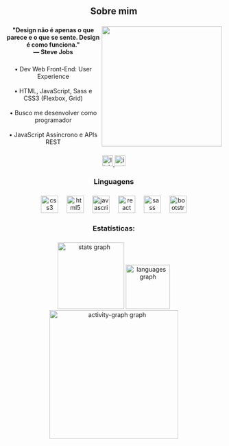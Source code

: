 <body background-color: "black">
  <h2 align="center">Sobre mim</h2>

###

<img align="right" height="280" src="https://i.gifer.com/QowP.gif"  />

###

<h4 align="center">"Design não é apenas o que parece e o que se sente. Design é como funciona." <br>— Steve Jobs</h4>

###

<p align="center">• Dev Web Front-End: User Experience<br><br>• HTML, JavaScript, Sass e CSS3 (Flexbox, Grid)<br><br>• Busco me desenvolver como programador<br><br>•  JavaScript Assíncrono e APIs REST</p>

###

<div align="center">
  <a href="https://www.linkedin.com/in/leonardovcoimbra/" target="_blank">
    <img src="https://img.shields.io/static/v1?message=LinkedIn&logo=linkedin&label=&color=black&logoColor=white&labelColor=&style=for-the-badge" height="25" alt="linkedin logo"  />
  </a>
  <a href="https://www.instagram.com/leonardocoimbra/" target="_blank">
    <img src="https://img.shields.io/static/v1?message=Instagram&logo=instagram&label=&color=black&logoColor=white&labelColor=&style=for-the-badge" height="25" alt="instagram logo"  />
  </a>
</div>

###

<h3 align="center">Linguagens</h3>

###

<div align="center">
  <img src="https://cdn.jsdelivr.net/gh/devicons/devicon/icons/css3/css3-original.svg" height="40" alt="css3 logo"  />
  <img width="12" />
  <img src="https://cdn.jsdelivr.net/gh/devicons/devicon/icons/html5/html5-original.svg" height="40" alt="html5 logo"  />
  <img width="12" />
  <img src="https://cdn.jsdelivr.net/gh/devicons/devicon/icons/javascript/javascript-original.svg" height="40" alt="javascript logo"  />
  <img width="12" />
  <img src="https://cdn.jsdelivr.net/gh/devicons/devicon/icons/react/react-original.svg" height="40" alt="react logo"  />
  <img width="12" />
  <img src="https://cdn.jsdelivr.net/gh/devicons/devicon/icons/sass/sass-original.svg" height="40" alt="sass logo"  />
  <img width="12" />
  <img src="https://cdn.jsdelivr.net/gh/devicons/devicon/icons/bootstrap/bootstrap-original.svg" height="40" alt="bootstrap logo"  />
</div>

###

<h3 align="center">Estatísticas:</h3>

###

<div align="center">
  <img src="https://github-readme-stats.vercel.app/api?username=leovcoimbra&hide_title=false&hide_rank=false&show_icons=true&include_all_commits=true&count_private=true&disable_animations=false&theme=dark&locale=pt-br&hide_border=false&order=1&custom_title=Contribui%C3%A7%C3%B5es" height="155" alt="stats graph"  />
  <img src="https://github-readme-stats.vercel.app/api/top-langs?username=leovcoimbra&locale=pt-br&hide_title=true&layout=compact&card_width=320&langs_count=4&theme=dark&hide_border=true&order=2" height="103" alt="languages graph"  />
  <img src="https://github-readme-activity-graph.vercel.app/graph?username=leovcoimbra&radius=16&theme=modern-lilac&area=true&order=5&custom_title=Gr%C3%A1fico%20-%20Leonardo%20Coimbra" height="300" alt="activity-graph graph"  />
</div>

###
</body>

